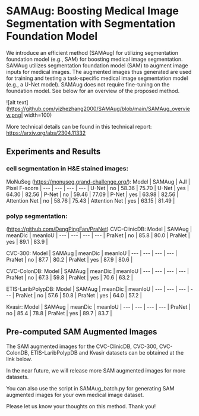 # SAMAug: Boosting Medical Image Segmentation with Segmentation Foundation Model

We introduce an efficient method (SAMAug) for utilizing segmentation foundation model (e.g., SAM) for boosting medical image segmentation. SAMAug utilizes segmentation foundation model (SAM) to augment image inputs for medical images. The augmented images thus generated are used for training and testing a task-specific medical image segmentation model (e.g., a U-Net model). SAMAug does not require fine-tuning on the foundation model. See below for an overview of the proposed method.

![alt text](https://github.com/yizhezhang2000/SAMAug/blob/main/SAMAug_overview.png| width=100)

More technical details can be found in this technical report: https://arxiv.org/abs/2304.11332



## Experiments and Results

### cell segmentation in H&E stained images:
MoNuSeg (https://monuseg.grand-challenge.org/):
Model | SAMAug | AJI | Pixel F-score |
--- | --- | --- | --- |
U-Net | no | 58.36 | 75.70 | 
U-Net | yes | 64.30 | 82.56 | 
P-Net | no | 59.46 | 77.09 | 
P-Net | yes | 63.98 | 82.56 | 
Attention Net | no | 58.76 | 75.43 | 
Attention Net | yes | 63.15 | 81.49 | 


### polyp segmentation:
(https://github.com/DengPingFan/PraNet)
CVC-ClinicDB:
Model | SAMAug | meanDic | meanIoU |
--- | --- | --- | --- |
PraNet | no | 85.8 | 80.0 | 
PraNet | yes | 89.1 | 83.9 | 

CVC-300:
Model | SAMAug | meanDic | meanIoU |
--- | --- | --- | --- |
PraNet | no | 87.7 | 80.2 | 
PraNet | yes | 87.9 | 80.6 | 

CVC-ColonDB:
Model | SAMAug | meanDic | meanIoU |
--- | --- | --- | --- |
PraNet | no | 67.3 | 59.8 | 
PraNet | yes | 70.6 | 63.2 | 

ETIS-LaribPolypDB:
Model | SAMAug | meanDic | meanIoU |
--- | --- | --- | --- |
PraNet | no | 57.6 | 50.8 | 
PraNet | yes | 64.0 | 57.2 | 

Kvasir:
Model | SAMAug | meanDic | meanIoU |
--- | --- | --- | --- |
PraNet | no | 85.4 | 78.8 | 
PraNet | yes | 89.7 | 83.7 | 

## Pre-computed SAM Augmented Images

The SAM augmented images for the CVC-ClinicDB, CVC-300, CVC-ColonDB, ETIS-LaribPolypDB and Kvasir datasets can be obtained at the link below.



In the near future, we will release more SAM augmented images for more datasets. 

You can also use the script in SAMAug_batch.py for generating SAM augmented images for your own medical image dataset.


Please let us know your thoughts on this method. Thank you! 





